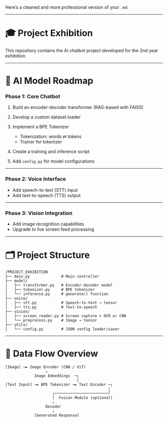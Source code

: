 Here’s a cleaned and more professional version of your `.md`:

---

# 🎓 Project Exhibition

This repository contains the AI chatbot project developed for the 2nd year exhibition.

---

# 🧠 AI Model Roadmap

### **Phase 1: Core Chatbot**

1. Build an encoder-decoder transformer (RAG-based with FAISS)
2. Develop a custom dataset loader
3. Implement a BPE Tokenizer

   * Tokenization: words ⇄ tokens
   * Trainer for tokenizer
4. Create a training and inference script
5. Add `config.py` for model configurations

---

### **Phase 2: Voice Interface**

* Add speech-to-text (STT) input
* Add text-to-speech (TTS) output

---

### **Phase 3: Vision Integration**

* Add image recognition capabilities
* Upgrade to live screen feed processing

---

# 🗂️ Project Structure

```
/PROJECT_EXHIBITION
├── main.py              # Main controller
├── model/
│   ├── transformer.py   # Encoder-decoder model
│   ├── tokenizer.py     # BPE tokenizer
│   └── inference.py     # generate() function
├── voice/
│   ├── stt.py           # Speech-to-text → tensor
│   ├── tts.py           # Text-to-speech
├── vision/
│   ├── screen_reader.py # Screen capture + OCR or CNN
│   └── preprocess.py    # Image → tensor
├── utils/
│   └── config.py        # JSON config loader/saver
```

---

# 🔄 Data Flow Overview

```
[Image] ─► Image Encoder (CNN / ViT)
                  ↓
             Image Embeddings  ─┐
                                │
[Text Input] ─► BPE Tokenizer ─► Text Encoder ─┐
                                              │
                     ┌────────────────────────┘
                     │  Fusion Module (optional)
                     ↓
                  Decoder
                     ↓
             [Generated Response]
```
